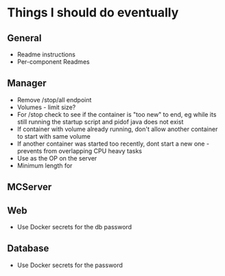 # Things I should do eventually

## General
- Readme instructions
- Per-component Readmes

## Manager
- Remove /stop/all endpoint
- Volumes - limit size?
- For /stop check to see if the container is "too new" to end, eg while its still running the startup script and pidof java does not exist
- If container with volume already running, don't allow another container to start with same volume
- If another container was started too recently, dont start a new one - prevents from overlapping CPU heavy tasks
- Use <username> as the OP on the server
- Minimum length for <username>

## MCServer

## Web
- Use Docker secrets for the db password

## Database
- Use Docker secrets for the password
